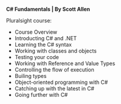 **C# Fundamentals | By Scott Allen**

Pluralsight course:
- Course Overview
- Introducting C# and .NET
- Learning the C# syntax
- Working with classes and objects
- Testing your code
- Working with Reference and Value Types
- Controlling the flow of execution
- Builing types
- Object-oriented programming with C#
- Catching up with the latest in C#
- Going further with C#

